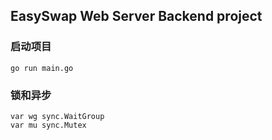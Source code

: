 ## EasySwap Web Server Backend project

### 启动项目
```
go run main.go
```

### 锁和异步
```
var wg sync.WaitGroup
var mu sync.Mutex
```



